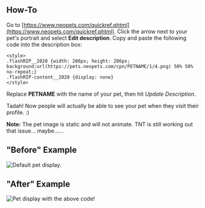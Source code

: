 ## How-To

Go to [https://www.neopets.com/quickref.phtml](https://www.neopets.com/quickref.phtml). Click the arrow next to your pet's portrait and select **Edit description**. Copy and paste the following code into the description box:

```
<style>
.flashRIP__2020 {width: 286px; height: 286px; background:url(https://pets.neopets.com/cpn/PETNAME/1/4.png) 50% 50% no-repeat;}
.flashRIP-content__2020 {display: none}
</style>
```

Replace **PETNAME** with the name of your pet, then hit *Update Description*.

Tadah! Now people will actually be able to see your pet when they visit their profile. :)

**Note:** The pet image is static and will not animate. TNT is still working out that issue... maybe......

## "Before" Example

![Default pet display.](https://imgur.com/AFfF6x7.png)


## "After" Example

![Pet display with the above code!](https://imgur.com/rtMHjo0.png)